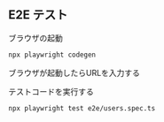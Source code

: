 ## E2E テスト

ブラウザの起動
```bash
npx playwright codegen
```

ブラウザが起動したらURLを入力する

テストコードを実行する
```bash
npx playwright test e2e/users.spec.ts
```